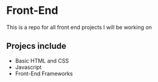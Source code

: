 # Front-End

This is a repo for all front end projects I will be working on

## Projecs include
- Basic HTML and CSS
- Javascript
- Front-End Frameworks
